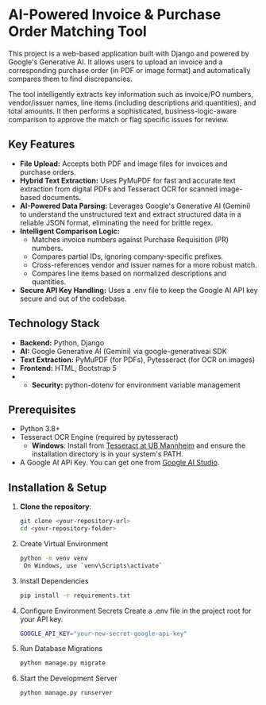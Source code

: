 # AI-Powered Invoice & Purchase Order Matching Tool

This project is a web-based application built with Django and powered by Google's Generative AI. It allows users to upload an invoice and a corresponding purchase order (in PDF or image format) and automatically compares them to find discrepancies.

The tool intelligently extracts key information such as invoice/PO numbers, vendor/issuer names, line items (including descriptions and quantities), and total amounts. It then performs a sophisticated, business-logic-aware comparison to approve the match or flag specific issues for review.

## Key Features

- **File Upload:** Accepts both PDF and image files for invoices and purchase orders.
- **Hybrid Text Extraction:** Uses PyMuPDF for fast and accurate text extraction from digital PDFs and Tesseract OCR for scanned image-based documents.
- **AI-Powered Data Parsing:** Leverages Google's Generative AI (Gemini) to understand the unstructured text and extract structured data in a reliable JSON format, eliminating the need for brittle regex.
- **Intelligent Comparison Logic:**
  - Matches invoice numbers against Purchase Requisition (PR) numbers.
  - Compares partial IDs, ignoring company-specific prefixes.
  - Cross-references vendor and issuer names for a more robust match.
  - Compares line items based on normalized descriptions and quantities.
- **Secure API Key Handling:** Uses a .env file to keep the Google AI API key secure and out of the codebase.

## Technology Stack

- **Backend:** Python, Django
- **AI:** Google Generative AI (Gemini) via google-generativeai SDK
- **Text Extraction:** PyMuPDF (for PDFs), Pytesseract (for OCR on images)
- **Frontend:** HTML, Bootstrap 5
- - **Security:** python-dotenv for environment variable management

## Prerequisites

- Python 3.8+
- Tesseract OCR Engine (required by pytesseract)
  - **Windows**: Install from [Tesseract at UB Mannheim](https://github.com/UB-Mannheim/tesseract/wiki) and ensure the installation directory is in your system's PATH.
- A Google AI API Key. You can get one from [Google AI Studio](https://aistudio.google.com/).

## Installation & Setup

1. **Clone the repository**:  
   ```bash
   git clone <your-repository-url>  
   cd <your-repository-folder>

2. Create Virtual Environment
   ```bash
   python -m venv venv
    On Windows, use `venv\Scripts\activate`

3. Install Dependencies
   ```bash
   pip install -r requirements.txt

4. Configure Environment Secrets
Create a .env file in the project root for your API key.
   ```bash
   GOOGLE_API_KEY="your-new-secret-google-api-key"

5. Run Database Migrations
    ```bash
    python manage.py migrate

7. Start the Development Server
    ```bash
    python manage.py runserver


